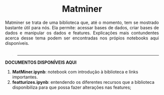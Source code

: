 <h1 align="center"> Matminer </h1>

<div align="justify">Matminer se trata de uma biblioteca que, até o momento, tem se mostrado bastante útil para nós. Ela permite: acessar bases de dados, criar bases de dados e manipular os dados e features. Explicações mais contundentes acerca desse tema podem ser encontradas nos própios notebooks aqui disponíveis.</div>
<br>

> <hr>

**DOCUMENTOS DISPONÍVEIS AQUI**
1. **MatMiner.ipynb**: notebook com introdução à biblioteca e links importantes.
2. **featturizes.ipynb**: entendendo os diferentes recursos que a biblioteca disponibiliza para que possa fazer alterações nas features;
